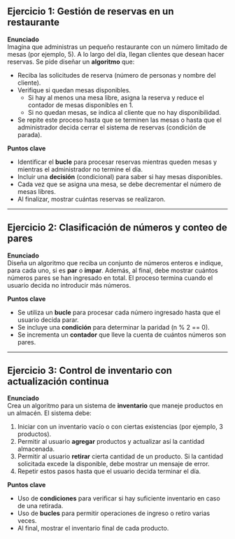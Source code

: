 ## Ejercicio 1: Gestión de reservas en un restaurante

**Enunciado**  
Imagina que administras un pequeño restaurante con un número limitado de mesas (por ejemplo, 5). A lo largo del día, llegan clientes que desean hacer reservas. Se pide diseñar un **algoritmo** que:

- Reciba las solicitudes de reserva (número de personas y nombre del cliente).
- Verifique si quedan mesas disponibles.
    - Si hay al menos una mesa libre, asigna la reserva y reduce el contador de mesas disponibles en 1.
    - Si no quedan mesas, se indica al cliente que no hay disponibilidad.
- Se repite este proceso hasta que se terminen las mesas o hasta que el administrador decida cerrar el sistema de reservas (condición de parada).

**Puntos clave**
- Identificar el **bucle** para procesar reservas mientras queden mesas y mientras el administrador no termine el día.
- Incluir una **decisión** (condicional) para saber si hay mesas disponibles.
- Cada vez que se asigna una mesa, se debe decrementar el número de mesas libres.
- Al finalizar, mostrar cuántas reservas se realizaron.

---

## Ejercicio 2: Clasificación de números y conteo de pares

**Enunciado**  
Diseña un algoritmo que reciba un conjunto de números enteros e indique, para cada uno, si es **par** o **impar**. Además, al final, debe mostrar cuántos números pares se han ingresado en total. El proceso termina cuando el usuario decida no introducir más números.

**Puntos clave**
- Se utiliza un **bucle** para procesar cada número ingresado hasta que el usuario decida parar.
- Se incluye una **condición** para determinar la paridad (n % 2 == 0).
- Se incrementa un **contador** que lleve la cuenta de cuántos números son pares.

---

## Ejercicio 3: Control de inventario con actualización continua

**Enunciado**  
Crea un algoritmo para un sistema de **inventario** que maneje productos en un almacén. El sistema debe:

1. Iniciar con un inventario vacío o con ciertas existencias (por ejemplo, 3 productos).
2. Permitir al usuario **agregar** productos y actualizar así la cantidad almacenada.
3. Permitir al usuario **retirar** cierta cantidad de un producto. Si la cantidad solicitada excede la disponible, debe mostrar un mensaje de error.
4. Repetir estos pasos hasta que el usuario decida terminar el día.

**Puntos clave**
- Uso de **condiciones** para verificar si hay suficiente inventario en caso de una retirada.
- Uso de **bucles** para permitir operaciones de ingreso o retiro varias veces.
- Al final, mostrar el inventario final de cada producto.
